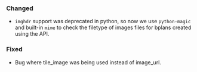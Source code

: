 ### Changed

- `imghdr` support was deprecated in python, so now we use `python-magic` and built-in `mime` to check the filetype of images files for bplans created using the API.

### Fixed

- Bug where tile_image was being used instead of image_url.
